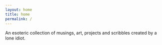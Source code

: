 ```yaml
---
layout: home
title: home
permalink: /
---
```


An esoteric collection of musings, art, projects and scribbles created by a lone idiot.